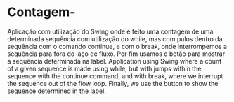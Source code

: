 # Contagem-
Aplicação com utilização do Swing onde é feito uma contagem de uma determinada sequência com utilização do while, mas com pulos dentro da sequência com o comando continue, e com o break, onde interrompemos a sequência para fora do laço de fluxo. Por fim usamos o botão para mostrar a sequência determinada na label.
Application using Swing where a count of a given sequence is made using while, but with jumps within the sequence with the continue command, and with break, where we interrupt the sequence out of the flow loop. Finally, we use the button to show the sequence determined in the label.

